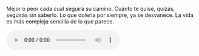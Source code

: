Mejor o peor cada cual seguirá su camino.
Cuánto te quise, quizás, seguirás sin saberlo.
Lo que dolería por siempre, ya se desvanece.
La vida es más <del>compleja</del> sencilla de lo que parece.

<audio controls height="100" width="100">
  <source src="/music/LaVidaEsMasComplejaDeLoQueParece.ogg" type="audio/ogg">
  <embed height="50" width="100" src="/music/LaVidaEsMasComplejaDeLoQueParece.ogg">
</audio>

